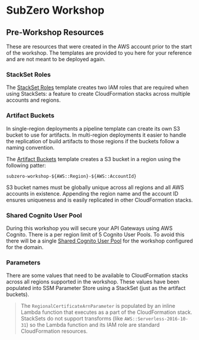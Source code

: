 # SubZero Workshop

## Pre-Workshop Resources

These are resources that were created in the AWS account prior to the start of the workshop. The templates are provided to you here for your reference and are not meant to be deployed again.

### StackSet Roles

The [StackSet Roles](stackset-roles-template.yaml) template creates two IAM roles that are required when using StackSets: a feature to create CloudFormation stacks across multiple accounts and regions.

### Artifact Buckets

In single-region deployments a pipeline template can create its own S3 bucket to use for artifacts. In multi-region deployments it easier to handle the replication of build artifacts to those regions if the buckets follow a naming convention.

The [Artifact Buckets](artifact-buckets.yaml) template creates a S3 bucket in a region using the following patter:

```text
subzero-workshop-${AWS::Region}-${AWS::AccountId}
```

S3 bucket names must be globally unique across all regions and all AWS accounts in existence. Appending the region name and the account ID ensures uniqueness and is easily replicated in other CloudFormation stacks.

### Shared Cognito User Pool

During this workshop you will secure your API Gateways using AWS Cognito. There is a per region limit of 5 Cognito User Pools. To avoid this there will be a single [Shared Cognito User Pool](shared-cognito-pool-template.yaml) for the workshop configured for the domain.

### Parameters

There are some values that need to be available to CloudFormation stacks across all regions supported in the workshop. These values have been populated into SSM Parameter Store using a StackSet (just as the artifact buckets).

> The `RegionalCertificateArnParameter` is populated by an inline Lambda function that executes as a part of the CloudFormation stack. StackSets do not support transforms (like `AWS::Serverless-2016-10-31`) so the Lambda function and its IAM role are standard CloudFormation resources.
